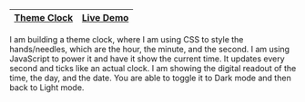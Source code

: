| [Theme Clock](https://github.com/lana-20/50_Projects_in_50_Days/tree/main/ThemeClock) | [Live Demo](https://lana-20.github.io/theme-clock/) |
|----|----|

I am building a theme clock, where I am using CSS to style the hands/needles, 
which are the hour, the minute, and the second.
I am using JavaScript to power it and have it show the current time.
It updates every second and ticks like an actual clock.
I am showing the digital readout of the time, the day, and the date. 
You are able to toggle it to Dark mode and then back to Light mode.
